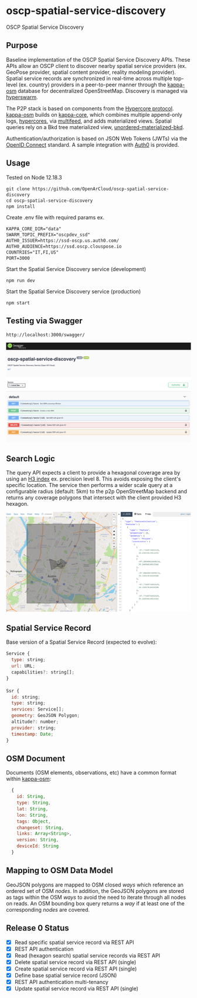 # oscp-spatial-service-discovery
OSCP Spatial Service Discovery


## Purpose

Baseline implementation of the OSCP Spatial Service Discovery APIs. These APIs allow an OSCP client to discover nearby spatial service providers (ex. GeoPose provider, spatial content provider, reality modeling provider). Spatial service records are synchronized in real-time across multiple top-level (ex. country) providers in a peer-to-peer manner through the [kappa-osm](https://github.com/digidem/kappa-osm) database for decentralized OpenStreetMap. Discovery is managed via [hyperswarm](https://github.com/hyperswarm/hyperswarm).

The P2P stack is based on components from the [Hypercore protocol](https://hypercore-protocol.org/). [kappa-osm](https://github.com/digidem/kappa-osm) builds on [kappa-core](https://github.com/kappa-db/kappa-core), which combines multiple append-only logs, [hypercores](https://github.com/mafintosh/hypercore), via [multifeed](https://github.com/kappa-db/multifeed), and adds materialized views. Spatial queries rely on a Bkd tree materialized view, [unordered-materialized-bkd](https://github.com/digidem/unordered-materialized-bkd).

Authentication/authorization is based on JSON Web Tokens (JWTs) via the [OpenID Connect](https://openid.net/connect/) standard. A sample integration with [Auth0](https://auth0.com/) is provided.


## Usage


Tested on Node 12.18.3

```
git clone https://github.com/OpenArCloud/oscp-spatial-service-discovery
cd oscp-spatial-service-discovery
npm install
```

Create .env file with required params ex.

```
KAPPA_CORE_DIR="data"
SWARM_TOPIC_PREFIX="oscpdev_ssd"
AUTH0_ISSUER=https://ssd-oscp.us.auth0.com/
AUTH0_AUDIENCE=https://ssd.oscp.clouspose.io
COUNTRIES="IT,FI,US"
PORT=3000
```

Start the Spatial Service Discovery service (development)

```
npm run dev
```

Start the Spatial Service Discovery service (production)

```
npm start
```

## Testing via Swagger


```
http://localhost:3000/swagger/
```

![Swagger image](images/swagger.png?raw=true)


## Search Logic

The query API expects a client to provide a hexagonal coverage area by using an [H3 index](https://eng.uber.com/h3/) ex. precision level 8. This avoids exposing the client's specific location. The service then performs a wider scale query at a configurable radius (default: 5km) to the p2p OpenStreetMap backend and returns any coverage polygons that intersect with the client provided H3 hexagon.

![Search image](images/search.png?raw=true)


## Spatial Service Record

Base version of a Spatial Service Record (expected to evolve):

```js
Service {
  type: string;
  url: URL;
  capabilities?: string[];
}

Ssr {
  id: string;
  type: string;
  services: Service[];
  geometry: GeoJSON Polygon;
  altitude?: number;
  provider: string;
  timestamp: Date;
}
```


## OSM Document

Documents (OSM elements, observations, etc) have a common format within [kappa-osm](https://github.com/digidem/kappa-osm):

```js
  {
    id: String,
    type: String,
    lat: String,
    lon: String,
    tags: Object,
    changeset: String,
    links: Array<String>,
    version: String,
    deviceId: String
  }
```

## Mapping to OSM Data Model

GeoJSON polygons are mapped to OSM closed *ways* which reference an ordered set of OSM *nodes*. In addition, the GeoJSON polygons are stored as tags within the OSM *ways* to avoid the need to iterate through all nodes on reads. An OSM bounding box query returns a *way* if at least one of the corresponding *nodes* are covered.


## Release 0 Status

- [x] Read specific spatial service record via REST API 
- [x] REST API authentication
- [x] Read (hexagon search) spatial service records via REST API
- [x] Delete spatial service record via REST API (single)
- [x] Create spatial service record via REST API (single)
- [x] Define base spatial service record (JSON)
- [x] REST API authentication multi-tenancy
- [x] Update spatial service record via REST API (single)